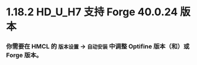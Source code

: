 # 1.18.2 HD_U_H7 支持 Forge 40.0.24 版本

### 你需要在 HMCL 的 `版本设置` -> `自动安装` 中调整 Optifine 版本（和）或 Forge 版本。
